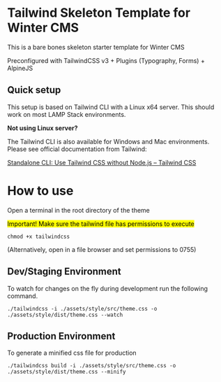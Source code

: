 # Tailwind Skeleton Template for Winter CMS

This is a bare bones skeleton starter template for Winter CMS

Preconfigured with TailwindCSS v3 + Plugins (Typography, Forms) + AlpineJS

## Quick setup

This setup is based on Tailwind CLI with a Linux x64 server. This should work on most LAMP Stack environments.

**Not using Linux server?**

The Tailwind CLI is also available for Windows and Mac environments. Please see official documentation from Tailwind:

[Standalone CLI: Use Tailwind CSS without Node.js – Tailwind CSS](https://tailwindcss.com/blog/standalone-cli)

# How to use

Open a terminal in the root directory of the theme

<mark>Important! Make sure the tailwind file has permissions to execute</mark>

`chmod +x tailwindcss`

(Alternatively, open in a file browser and set permissions to 0755)

## Dev/Staging Environment

To watch for changes on the fly during development run the following command.

`./tailwindcss -i ./assets/style/src/theme.css -o ./assets/style/dist/theme.css --watch`

## Production Environment

To generate a minified css file for production

`./tailwindcss build -i ./assets/style/src/theme.css -o ./assets/style/dist/theme.css --minify`